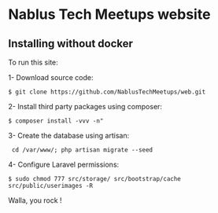 # Nablus Tech Meetups website

## Installing without docker

To run this site:

1- Download source code:

```
$ git clone https://github.com/NablusTechMeetups/web.git
```

2- Install third party packages using composer:
```
$ composer install -vvv -n"
```

3- Create the database using artisan:
```
 cd /var/www/; php artisan migrate --seed
```

4- Configure Laravel permissions:

```
$ sudo chmod 777 src/storage/ src/bootstrap/cache src/public/userimages -R
```

Walla, you rock !
